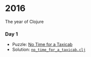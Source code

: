 # 2016
The year of Clojure

### Day 1
* Puzzle: [No Time for a Taxicab](https://adventofcode.com/2016/day/1)
* Solution: [`no_time_for_a_taxicab.clj`](day-01/no_time_for_a_taxicab.clj)
